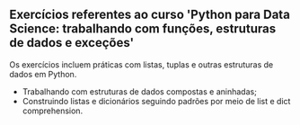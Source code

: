 ## Exercícios referentes ao curso 'Python para Data Science: trabalhando com funções, estruturas de dados e exceções'

Os exercícios incluem práticas com listas, tuplas e outras estruturas de dados em Python.
- Trabalhando com estruturas de dados compostas e aninhadas;
- Construindo listas e dicionários seguindo padrões por meio de list e dict comprehension.

